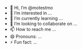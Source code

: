 - 👋 Hi, I’m @motestmo
- 👀 I’m interested in ...
- 🌱 I’m currently learning ...
- 💞️ I’m looking to collaborate on ...
- 📫 How to reach me ...
- 😄 Pronouns: ...
- ⚡ Fun fact: ...

<!---
motestmo/motestmo is a ✨ special ✨ repository because its `README.md` (this file) appears on your GitHub profile.
You can click the Preview link to take a look at your changes.
--->
